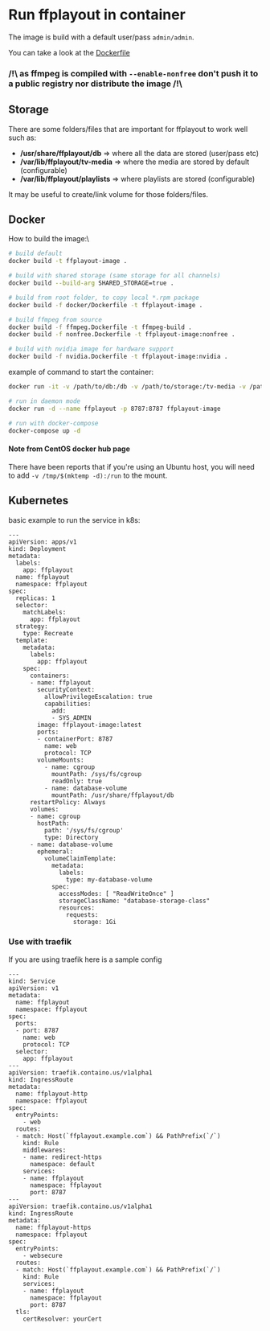 # Run ffplayout in container

The image is build with a default user/pass `admin/admin`.

You can take a look at the [Dockerfile](Dockerfile)

### /!\ as ffmpeg is compiled with `--enable-nonfree` don't push it to a public registry nor distribute the image /!\

## Storage

There are some folders/files that are important for ffplayout to work well such as:
 - **/usr/share/ffplayout/db** => where all the data are stored (user/pass etc)
 - **/var/lib/ffplayout/tv-media** => where the media are stored by default (configurable)
 - **/var/lib/ffplayout/playlists** => where playlists are stored (configurable)

It may be useful to create/link volume for those folders/files.

## Docker

How to build the image:\
```BASH
# build default
docker build -t ffplayout-image .

# build with shared storage (same storage for all channels)
docker build --build-arg SHARED_STORAGE=true .

# build from root folder, to copy local *.rpm package
docker build -f docker/Dockerfile -t ffplayout-image .

# build ffmpeg from source
docker build -f ffmpeg.Dockerfile -t ffmpeg-build .
docker build -f nonfree.Dockerfile -t ffplayout-image:nonfree .

# build with nvidia image for hardware support
docker build -f nvidia.Dockerfile -t ffplayout-image:nvidia .
```

example of command to start the container:

```BASH
docker run -it -v /path/to/db:/db -v /path/to/storage:/tv-media -v /path/to/playlists:/playlists -v /path/to/hls:/hls -v /path/to/logging:/logging --name ffplayout -p 8787:8787 ffplayout-image

# run in daemon mode
docker run -d --name ffplayout -p 8787:8787 ffplayout-image

# run with docker-compose
docker-compose up -d
```

#### Note from CentOS docker hub page
There have been reports that if you're using an Ubuntu host, you will need to add `-v /tmp/$(mktemp -d):/run` to the mount.

## Kubernetes

basic example to run the service in k8s:
```
---
apiVersion: apps/v1
kind: Deployment
metadata:
  labels:
    app: ffplayout
  name: ffplayout
  namespace: ffplayout
spec:
  replicas: 1
  selector:
    matchLabels:
      app: ffplayout
  strategy:
    type: Recreate
  template:
    metadata:
      labels:
        app: ffplayout
    spec:
      containers:
      - name: ffplayout
        securityContext:
          allowPrivilegeEscalation: true
          capabilities:
            add:
            - SYS_ADMIN
        image: ffplayout-image:latest
        ports:
        - containerPort: 8787
          name: web
          protocol: TCP
        volumeMounts:
          - name: cgroup
            mountPath: /sys/fs/cgroup
            readOnly: true
          - name: database-volume
            mountPath: /usr/share/ffplayout/db
      restartPolicy: Always
      volumes:
      - name: cgroup
        hostPath:
          path: '/sys/fs/cgroup'
          type: Directory
      - name: database-volume
        ephemeral:
          volumeClaimTemplate:
            metadata:
              labels:
                type: my-database-volume
            spec:
              accessModes: [ "ReadWriteOnce" ]
              storageClassName: "database-storage-class"
              resources:
                requests:
                  storage: 1Gi
```



### Use with traefik

If you are using traefik here is a sample config
```
---
kind: Service
apiVersion: v1
metadata:
  name: ffplayout
  namespace: ffplayout
spec:
  ports:
  - port: 8787
    name: web
    protocol: TCP
  selector:
    app: ffplayout
---
apiVersion: traefik.containo.us/v1alpha1
kind: IngressRoute
metadata:
  name: ffplayout-http
  namespace: ffplayout
spec:
  entryPoints:
    - web
  routes:
  - match: Host(`ffplayout.example.com`) && PathPrefix(`/`)
    kind: Rule
    middlewares:
    - name: redirect-https
      namespace: default
    services:
    - name: ffplayout
      namespace: ffplayout
      port: 8787
---
apiVersion: traefik.containo.us/v1alpha1
kind: IngressRoute
metadata:
  name: ffplayout-https
  namespace: ffplayout
spec:
  entryPoints:
    - websecure
  routes:
  - match: Host(`ffplayout.example.com`) && PathPrefix(`/`)
    kind: Rule
    services:
    - name: ffplayout
      namespace: ffplayout
      port: 8787
  tls:
    certResolver: yourCert
```
